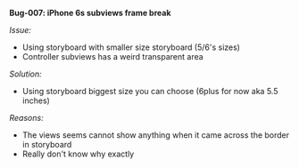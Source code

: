 **Bug-007: iPhone 6s subviews frame break**

_Issue:_
- Using storyboard with smaller size storyboard (5/6's sizes)
- Controller subviews has a weird transparent area

_Solution:_
- Using storyboard biggest size you can choose (6plus for now aka 5.5 inches)

_Reasons:_
- The views seems cannot show anything when it came across the border in storyboard
- Really don't know why exactly
